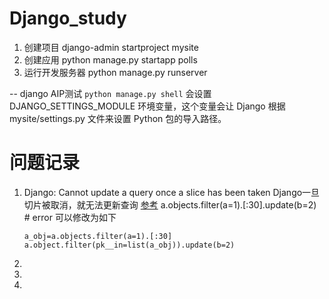# Django_study
1. 创建项目
    django-admin startproject mysite
2. 创建应用
     python manage.py startapp polls
3.  运行开发服务器
    python manage.py runserver    

-- django AIP测试
    ``` python manage.py shell ```
   会设置 DJANGO_SETTINGS_MODULE 环境变量，这个变量会让 Django 根据 mysite/settings.py 文件来设置 Python 包的导入路径。

# 问题记录
1. Django: Cannot update a query once a slice has been taken
    Django一旦切片被取消，就无法更新查询
    [参考](https://www.zhihu.com/question/57861389?sort=created)
    a.objects.filter(a=1).[:30].update(b=2) # error
    可以修改为如下
    ```
    a_obj=a.objects.filter(a=1).[:30]
    a.object.filter(pk__in=list(a_obj)).update(b=2)
    ```
2. 
3. 
3. 